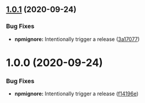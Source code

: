 ## [1.0.1](https://github.com/zaida04/Quizizz.js/compare/v1.0.0...v1.0.1) (2020-09-24)


### Bug Fixes

* **npmignore:** Intentionally trigger a release ([3a17077](https://github.com/zaida04/Quizizz.js/commit/3a17077db58a2a1ace617abe83bcf0af4f2b30a3))

# 1.0.0 (2020-09-24)


### Bug Fixes

* **npmignore:** Intentionally trigger a release ([f14196e](https://github.com/zaida04/Quizizz.js/commit/f14196e73a3927ea10eccb49d2b074e4376160a0))
